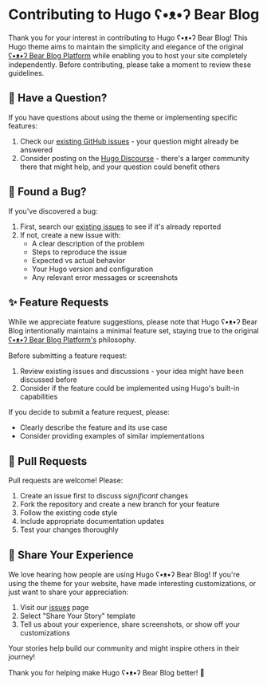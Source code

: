 # Contributing to Hugo ʕ•ᴥ•ʔ Bear Blog

Thank you for your interest in contributing to Hugo ʕ•ᴥ•ʔ Bear Blog! This Hugo theme aims to maintain the simplicity and elegance of the original [ʕ•ᴥ•ʔ Bear Blog Platform](https://bearblog.dev/) while enabling you to host your site completely independently. Before contributing, please take a moment to review these guidelines.

## 🤔 Have a Question?

If you have questions about using the theme or implementing specific features:

1. Check our [existing GitHub issues](https://github.com/berkayoz/hugo-bearppuccin/issues) - your question might already be answered
2. Consider posting on the [Hugo Discourse](https://discourse.gohugo.io/) - there's a larger community there that might help, and your question could benefit others

## 🐛 Found a Bug?

If you've discovered a bug:

1. First, search our [existing issues](https://github.com/berkayoz/hugo-bearppuccin/issues) to see if it's already reported
2. If not, create a new issue with:
   - A clear description of the problem
   - Steps to reproduce the issue
   - Expected vs actual behavior
   - Your Hugo version and configuration
   - Any relevant error messages or screenshots

## ✨ Feature Requests

While we appreciate feature suggestions, please note that Hugo ʕ•ᴥ•ʔ Bear Blog intentionally maintains a minimal feature set, staying true to the original [ʕ•ᴥ•ʔ Bear Blog Platform's](https://bearblog.dev/) philosophy.

Before submitting a feature request:

1. Review existing issues and discussions - your idea might have been discussed before
2. Consider if the feature could be implemented using Hugo's built-in capabilities

If you decide to submit a feature request, please:
- Clearly describe the feature and its use case
- Consider providing examples of similar implementations

## 🚀 Pull Requests

Pull requests are welcome! Please:

1. Create an issue first to discuss *significant* changes
2. Fork the repository and create a new branch for your feature
3. Follow the existing code style
4. Include appropriate documentation updates
5. Test your changes thoroughly

## 💝 Share Your Experience
We love hearing how people are using Hugo ʕ•ᴥ•ʔ Bear Blog! If you're using the theme for your website, have made interesting customizations, or just want to share your appreciation:

1. Visit our [issues](https://github.com/berkayoz/hugo-bearppuccin/issues) page
2. Select "Share Your Story" template
3. Tell us about your experience, share screenshots, or show off your customizations

Your stories help build our community and might inspire others in their journey!

Thank you for helping make Hugo ʕ•ᴥ•ʔ Bear Blog better! 🎉
